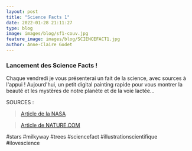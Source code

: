 ```yaml
---
layout: post
title: "Science Facts 1"
date: 2022-01-28 21:11:27
type: blog
image: images/blog/sf1-couv.jpg
feature_image: images/blog/SCIENCEFACT1.jpg
author: Anne-Claire Godet
---
```

### Lancement des Science Facts !

Chaque vendredi je vous présenterai un fait de la science, avec sources à l'appui ! Aujourd'hui, un petit digital painting rapide pour vous montrer la beauté et les mystères de notre planète et de la voie lactée...


SOURCES :

> <a href="https://asd.gsfc.nasa.gov/blueshift/index.php/2015/07/22/how-many-stars-in-the-milky-way">Article de la NASA </a>

> <a href="https://www.nature.com/articles/nature14967.epdf">Article de NATURE.COM </a>

#stars #milkyway #trees #sciencefact #illustrationscientifique #ilovescience

